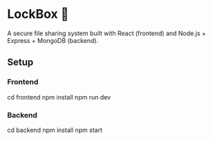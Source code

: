 # LockBox 🔐
A secure file sharing system built with React (frontend) and Node.js + Express + MongoDB (backend).

## Setup
### Frontend
cd frontend
npm install
npm run dev

### Backend
cd backend
npm install
npm start
